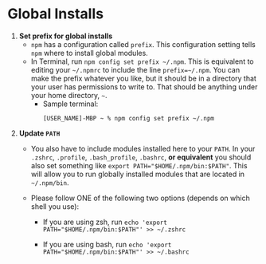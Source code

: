 # **Global Installs**

1. **Set prefix for global installs**
    - `npm` has a configuration called `prefix`. This configuration setting tells `npm` where to install global modules.
    - In Terminal, run `npm config set prefix ~/.npm`. This is equivalent to editing your `~/.npmrc` to include the line `prefix=~/.npm`. You can make the prefix whatever you like, but it should be in a directory that your user has permissions to write to. That should be anything under your home directory, `~`.
        - Sample terminal:
            ```
            [USER_NAME]-MBP ~ % npm config set prefix ~/.npm
            ```
2. **Update `PATH`**
    - You also have to include modules installed here to your `PATH`. In your `.zshrc`, `.profile`, `.bash_profile`, `.bashrc`, **or equivalent** you should also set something like `export PATH="$HOME/.npm/bin:$PATH"`. This will allow you to run globally installed modules that are located in `~/.npm/bin`.

    - Please follow ONE of the following two options (depends on which shell you use):
    
      - If you are using zsh, run `echo 'export PATH="$HOME/.npm/bin:$PATH"' >> ~/.zshrc`

      - If you are using bash, run `echo 'export PATH="$HOME/.npm/bin:$PATH"' >> ~/.bashrc`
   

